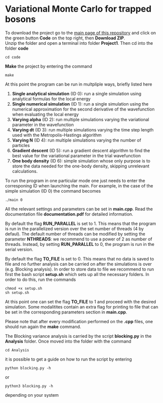 # Variational Monte Carlo for trapped bosons

To download the project go to the [main page of this repository](https://github.com/Matteo294/FYS4411) and click on the green button **Code** on the top right, then **Download ZIP**.  
Unzip the folder and open a terminal into folder **Project1**. Then cd into the folder **code**

```
cd code
```

**Make** the project by entering the command
```
make 
```
At this point the program can be run in multpliple ways, briefly listed here  
1. **Single analytical simulation** (ID 0): run a single simulation using analytical formulas for the local energy
2. **Single numerical simulation** (ID 1): run a single simulation using the numerical approximation for the second derivative of the wavefunction when evaluating the local energy
3. **Varying alpha** (ID 2): run multiple simulations varying the variational parameter in the wavefunction
4. **Varying dt** (ID 3): run multiple simulations varying the time step length used with the Metropolis-Hastings algorithm
5. **Varying N** (ID 4): run multiple simulations varying the number of particles
6. **Gradient descent** (ID 5): run a gradient descent algorithm to find the best value for the variational parameter in the trial wavefunction
7. **One body density** (ID 6): simple simulation whose only purpose is to store the data needed for the one-body density, skipping unrelevant calculations.

To run the program in one particular mode one just needs to enter the corresponing ID when launching the main. For example, in the case of the simple simulation (ID 0) the command becomes
```
./main 0
```
All the relevant settings and parameters can be set in **main.cpp**. Read the documentation file **documentation.pdf** for detailed information.

By default the flag **RUN_PARALLEL** is set to 1. This means that the program is run in the parallelized version over the set number of threads (4 by defaul). The default number of threads can be modified by setting the parameter **NTHREADS**: we recommend to use a power of 2 as number of threads. Instead, by setting **RUN_PARALLEL** to 0, the program is run in the serial version.
  
By default the flag **TO_FILE** is set to 0. This means that no data is saved to file and no further analysis can be carried on after the simulations is over (e.g. Blocking analysis). In order to store data to file we recommend to run first the bash script **setup.sh** which sets up all the necessary folders. In order to do this, run the commands
```
chmod +x setup.sh
sh setup.sh
```
At this point one can set the flag **TO_FILE** to 1 and proceed with the desired simulation. Some modalitites contain an extra flag for printing to file that can be set in the corresponding parameters section in **main.cpp**.  

Please note that after every modification performed on the **.cpp** files, one should run again the **make** command.
  
The Blocking variance analysis is carried by the script **blocking.py** in the **Analysis** folder. Once moved into the folder with the command
```
cd Analysis
```
it is possible to get a guide on how to run the script by entering
```
python blocking.py -h
```
or
```
python3 blocking.py -h
```
depending on your system
